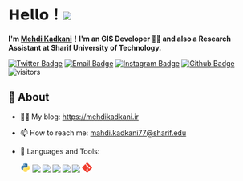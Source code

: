 # 𝗛𝗲𝗹𝗹𝗼！<img src="https://user-images.githubusercontent.com/5679180/79618120-0daffb80-80be-11ea-819e-d2b0fa904d07.gif" width="27px"> 

**I'm [Mehdi Kadkani](https://github.com/kadkani)！I'm an GIS Developer 👨‍💻 and also a Research Assistant at Sharif University of Technology.**

[![Twitter Badge](https://img.shields.io/badge/-Twitter-1da1f2?style=flat-square&labelColor=1da1f2&logo=twitter&logoColor=white&link=https://twitter.com/Yaronzz)](https://twitter.com/mehdikenist)
[![Email Badge](https://img.shields.io/badge/-Email-c14438?style=flat-square&logo=Gmail&logoColor=white&link=mailto:yaronhuang@foxmail.com)](mailto:mahdi.kadkani77@sharif.edu)
[![Instagram Badge](https://img.shields.io/badge/-Instagram-purple?style=flat&logo=instagram&logoColor=white&link=https://instagram.com/mehdi_kadkani/)](https://space.bilibili.com/7708412)
[![Github Badge](https://img.shields.io/badge/-Github-232323?style=flat-square&logo=Github&logoColor=white&link=https://space.bilibili.com/7708412)](https://github.com/kadkani)
![visitors](https://visitor-badge.laobi.icu/badge?page_id=kadkani)


## 🧐 About

- 👨‍💻 My blog: https://mehdikadkani.ir
- 📫 How to reach me: mahdi.kadkani77@sharif.edu
- 🌱 Languages and Tools: 

    <div>
        <code><img height="20" src="https://raw.githubusercontent.com/github/explore/80688e429a7d4ef2fca1e82350fe8e3517d3494d/topics/python/python.png"></code>
        <code><img height="20" src="https://upload.wikimedia.org/wikipedia/commons/8/80/ArcGIS_globe_%28cropped%29.png"></code>
        <code><img height="20" src="https://img.favpng.com/14/9/25/javascript-logo-png-favpng-pz50Na6k8pMjVYViv9nF9bVtm.jpg"></code>
        <code><img height="20" src="https://images.icon-icons.com/1508/PNG/512/googleearth-engine_104576.png"></code>
        <code><img height="20" src="https://img.favpng.com/6/21/11/autocad-computer-icons-autodesk-logo-adobe-illustrator-png-favpng-jLKbbcBBjFNgEjAkirkGpkibm.jpg"></code>
        <code><img height="20" src="https://cdn.svgporn.com/logos/visual-studio-code.svg"></code>
        <code><img height="20" src="https://raw.githubusercontent.com/github/explore/80688e429a7d4ef2fca1e82350fe8e3517d3494d/topics/git/git.png"></code>
    </div>
